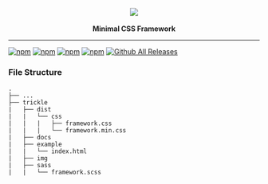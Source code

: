 <p align="center">
  <img src="https://raw.githubusercontent.com/ryan-bush/trickle/master/img/trickle-36.png"><br><br>
  <b>Minimal CSS Framework</b>
  <hr>
</p>

[![npm](https://img.shields.io/npm/v/trickle-css.svg?style=flat-square)]()
[![npm](https://img.shields.io/npm/l/trickle-css.svg?style=flat-square)](https://github.com/ryan-bush/trickle/blob/master/LICENSE)
[![npm](https://img.shields.io/npm/dm/trickle-css.svg?style=flat-square)](https://www.npmjs.com/package/trickle-css)
[![npm](https://img.shields.io/npm/dt/trickle-css.svg?style=flat-square)](https://www.npmjs.com/package/trickle-css)
[![Github All Releases](https://img.shields.io/github/downloads/ryan-bush/trickle-css/total.svg?style=flat-square)](https://github.com/ryan-bush/trickle)

### File Structure
```
.
├── ...
├── trickle
|   ├── dist
|   |   └── css
|   |   |   ├── framework.css
|   |   |   └── framework.min.css
|   ├── docs
|   ├── example
|   |   └── index.html
|   ├── img
|   ├── sass
|   |   └── framework.scss
```
